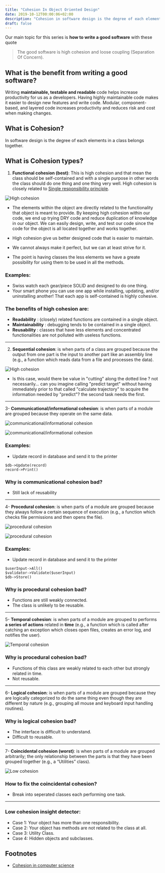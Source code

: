 ```yaml
---
title: "Cohesion In Object Oriented Design"
date: 2019-10-12T00:00:06+02:00
description: "Cohesion in software design is the degree of each elements in a class belongs together."
draft: false
---
```


Our main topic for this series is **how to write a good software** with these quote
> The good software is high cohesion and loose coupling (Separation Of Concern).


## What is the benefit from writing a good software?

Writing **maintainable, testable and readable** code helps increase productivity for us as a developers. Having highly maintainable code makes it easier to design new features and write code. Modular, component-based, and layered code increases productivity and reduces risk and cost when making changes.

## What is Cohesion?
In software design is the degree of each elements in a class belongs together.

## What is Cohesion types?
1. **Functional cohesion (best)**: This is high cohesion and that mean the class should be self-contained and with a single purpose in other words the class should do one thing and one thing very well. High cohesion is closely related to [Single responsibility principle](https://en.wikipedia.org/wiki/Single_responsibility_principle).

![High cohesion](/posts/images/cohesion/functional_cohesion_high_cohesion.jpg "High cohesion (best)")

* The elements within the object are directly related to the functionality that object is meant to provide. By keeping high cohesion within our code, we end up trying DRY code and reduce duplication of knowledge in our object. We can easily design, write, and test our code since the code for the object is all located together and works together.

* High cohesion give us better designed code that is easier to maintain.

* We cannot always make it perfect, but we can at least strive for it.

* The point is having classes the less elements we have a greate possibility for using them to be used in all the methods.

### Examples:
- Swiss watch each gear/piece SOLID and designed to do one thing.
- Your smart phone you can use one app while installing, updating, and/or uninstalling another! That each app is self-contained is highly cohesive.

### The benefits of high cohesion are:

- **Readability** : (closely) related functions are contained in a single object.
- **Maintainability** : debugging tends to be contained in a single object.
- **Reusability** : classes that have less elements and concentrated functionalities are not polluted with useless functions.

---

2. **Sequential cohesion**: is when parts of a class are grouped because the output from one part is the input to another part like an assembly line (e.g., a function which reads data from a file and processes the data).

![High cohesion](/posts/images/cohesion/sequential_cohesion.jpg "High cohesion (best)")

* Is this case, would there be value in "cutting"  along the dotted line ? not necessarily... can you imagine calling "predict target" without having immediately prior to that called "calculate trajectory" to acquire the information needed by "predict"?  the second task needs the first.

---

3- **Communicational/informational cohesion**: is when parts of a module are grouped because they operate on the same data.

![communicational/informational cohesion](/posts/images/cohesion/communicational-informational-data_cohesion.jpg "communicational/informational cohesion")

![communicational/informational cohesion](/posts/images/cohesion/communicational_cohesion.png "communicational/informational cohesion")

### Examples:
- Update record in database and send it to the printer
```
$db->Update(record)
record->Print()
```

### Why is communicational cohesion bad?
- Still lack of reusability
---

4- **Procedural cohesion**: is when parts of a module are grouped because they always follow a certain sequence of execution (e.g., a function which checks file permissions and then opens the file).

![procedural cohesion](/posts/images/cohesion/procedural_cohesion.jpg "procedural cohesion")

![procedural cohesion](/posts/images/cohesion/procedural_cohesion.png "procedural cohesion")

### Examples:
- Update record in database and send it to the printer
```
$userInput->All()
$validator->Validate($userInput)
$db->Store()
```
### Why is procedural cohesion bad?
- Functions are still weakly connected.
- The class is unlikely to be reusable.
---
5- **Temporal cohesion**: is when parts of a module are grouped to performs **a series of actions** related in **time** (e.g., a function which is called after catching an exception which closes open files, creates an error log, and notifies the user).

![Temporal cohesion](https://media.giphy.com/media/jWexOOlYe241y/giphy.gif "Temporal cohesion")



### Why is procedural cohesion bad?
- Functions of this class are weakly related to each other but strongly related in time.
- Not reusable.
---
6- **Logical cohesion**: is when parts of a module are grouped because they are logically categorized to do the same thing even though they are different by nature (e.g., grouping all mouse and keyboard input handling routines).

### Why is logical cohesion bad?
- The interface is difficult to understand.
- Difficult to reusable.
---

7- **Coincidental cohesion (worst)**: is when parts of a module are grouped arbitrarily; the only relationship between the parts is that they have been grouped together (e.g., a “Utilities” class).

![Low cohesion](/posts/images/cohesion/coincidental_cohesion.jpg "Low cohesion")

### How to fix the coincidental cohesion?
- Break into seperated classes each performing one task.
---

<!-- this part will change it's place with the code mess detector -->

### Low cohesion insight detector:
- Case 1: Your object has more than one responsibility.
- Case 2: Your object has methods are not related to the class at all.
- Case 3: Utility Class.
- Case 4: Hidden objects and subclasses.

## Footnotes
- [Cohesion in computer science](https://en.wikipedia.org/wiki/Cohesion_(computer_science))



<!-- part introduction -->
<!-- part one -->
<!-- 

[] 00. introduction
[] 01. Objective
[] 02. what is the bad side as side effects?
[] 03. what is the benifit -> it is the objective
[] 04. what is the benifit -> it is the objective

what is cohesion and it's types also the coupling
and how to do the best
-- coupling => focus on complixty between the objects
software guid design series
 -->
